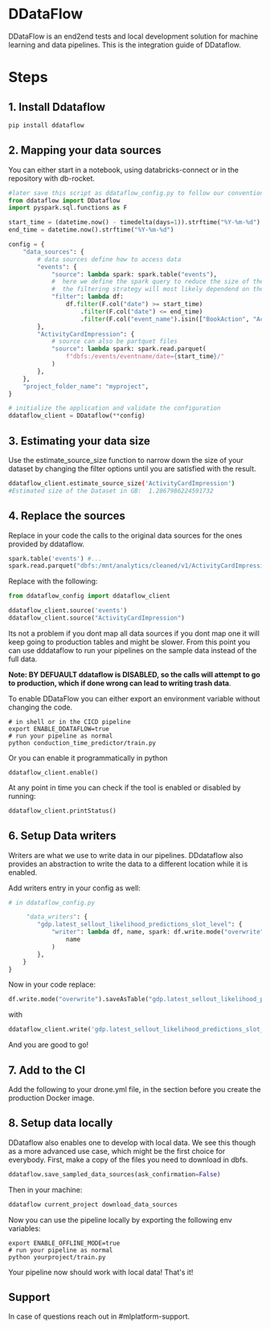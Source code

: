 # DDataFlow

DDataFlow is an end2end tests and local development solution for machine learning and data pipelines.
This is the integration guide of DDataflow.

# Steps

## 1. Install Ddataflow

```sh
pip install ddataflow
```

## 2. Mapping your data sources

You can either start in a notebook, using databricks-connect or in the repository with db-rocket.

```py
#later save this script as ddataflow_config.py to follow our convention
from ddataflow import DDataflow
import pyspark.sql.functions as F

start_time = (datetime.now() - timedelta(days=1)).strftime("%Y-%m-%d")
end_time = datetime.now().strftime("%Y-%m-%d")

config = {
    "data_sources": {
        # data sources define how to access data
        "events": {
            "source": lambda spark: spark.table("events"),
            #  here we define the spark query to reduce the size of the data
            #  the filtering strategy will most likely dependend on the domain.
            "filter": lambda df:
                df.filter(F.col("date") >= start_time)
                    .filter(F.col("date") <= end_time)
                    .filter(F.col("event_name").isin(["BookAction", "ActivityCardImpression"])),
        },
        "ActivityCardImpression": {
            # source can also be partquet files
            "source": lambda spark: spark.read.parquet(
                f"dbfs:/events/eventname/date={start_time}/"
            )
        },
    },
    "project_folder_name": "myproject",
}

# initialize the application and validate the configuration
ddataflow_client = DDataflow(**config)
```

## 3. Estimating your data size

Use the estimate_source_size function to narrow down the size of your dataset by changing the filter options until
you are
satisfied with the result.

```sh
ddataflow_client.estimate_source_size('ActivityCardImpression')
#Estimated size of the Dataset in GB:  1.2867986224591732
```

## 4. Replace the sources

Replace in your code the calls to the original data sources for the ones provided by ddataflow.

```py
spark.table('events') #...
spark.read.parquet("dbfs:/mnt/analytics/cleaned/v1/ActivityCardImpression") # ...
```

Replace with the following:

```py
from ddataflow_config import ddataflow_client

ddataflow_client.source('events')
ddataflow_client.source("ActivityCardImpression")
```

Its not a problem if you dont map all data sources if you dont map one it will keep going to production tables and
might be slower.
From this point you can use dddataflow to run your pipelines on the sample data instead of the full data.

**Note: BY DEFUAULT ddataflow is DISABLED, so the calls will attempt to go to production, which if done wrong can
lead to writing trash data**.

To enable DDataFlow you can either export an environment variable without changing the code.

```shell
# in shell or in the CICD pipeline
export ENABLE_DDATAFLOW=true
# run your pipeline as normal
python conduction_time_predictor/train.py
```

Or you can enable it programmatically in python

```shell
ddataflow_client.enable()
```

At any point in time you can check if the tool is enabled or disabled by running:

```py
ddataflow_client.printStatus()
```

## 6. Setup Data writers

Writers are what we use to write data in our pipelines.
DDdataflow also provides an abstraction to write the data to a
different location while it is enabled.

Add  writers entry in your config as well:

```py
# in ddataflow_config.py

     "data_writers": {
        "gdp.latest_sellout_likelihood_predictions_slot_level": {
            "writer": lambda df, name, spark: df.write.mode("overwrite").saveAsTable(
                name
            )
        },
    }
}
```

Now in your code replace:

```py
df.write.mode("overwrite").saveAsTable("gdp.latest_sellout_likelihood_predictions_slot_level")
```

with

```py
ddataflow_client.write('gdp.latest_sellout_likelihood_predictions_slot_level')

```

And you are good to go!

## 7. Add to the CI

Add the following to your drone.yml file, in the section before you create the production Docker image.

## 8. Setup data locally

DDataflow also enables one to develop with local data. We see this though as a more advanced use case, which might be
the first choice for everybody. First, make a copy of the files you need to download in dbfs.

```py
ddataflow.save_sampled_data_sources(ask_confirmation=False)
```

Then in your machine:

```sh
ddataflow current_project download_data_sources
```

Now you can use the pipeline locally by exporting the following env variables:

```shell
export ENABLE_OFFLINE_MODE=true
# run your pipeline as normal
python yourproject/train.py
```

Your pipeline now should work with local data!
That's it!

## Support

In case of questions reach out in #mlplatform-support.
